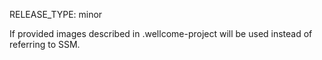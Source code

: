 RELEASE_TYPE: minor

If provided images described in .wellcome-project will be used instead of referring to SSM.

